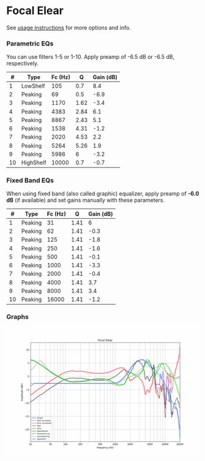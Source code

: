 # Focal Elear
See [usage instructions](https://github.com/jaakkopasanen/AutoEq#usage) for more options and info.

### Parametric EQs
You can use filters 1-5 or 1-10. Apply preamp of -6.5 dB or -6.5 dB, respectively.

|   # | Type      |   Fc (Hz) |    Q |   Gain (dB) |
|-----|-----------|-----------|------|-------------|
|   1 | LowShelf  |       105 | 0.7  |         8.4 |
|   2 | Peaking   |        69 | 0.5  |        -6.9 |
|   3 | Peaking   |      1170 | 1.62 |        -3.4 |
|   4 | Peaking   |      4383 | 2.84 |         6.1 |
|   5 | Peaking   |      8867 | 2.43 |         5.1 |
|   6 | Peaking   |      1538 | 4.31 |        -1.2 |
|   7 | Peaking   |      2020 | 4.53 |         2.2 |
|   8 | Peaking   |      5264 | 5.26 |         1.9 |
|   9 | Peaking   |      5986 | 6    |        -3.2 |
|  10 | HighShelf |     10000 | 0.7  |        -0.7 |

### Fixed Band EQs
When using fixed band (also called graphic) equalizer, apply preamp of **-6.0 dB** (if available) and set gains manually with these parameters.

|   # | Type    |   Fc (Hz) |    Q |   Gain (dB) |
|-----|---------|-----------|------|-------------|
|   1 | Peaking |        31 | 1.41 |         6   |
|   2 | Peaking |        62 | 1.41 |        -0.3 |
|   3 | Peaking |       125 | 1.41 |        -1.8 |
|   4 | Peaking |       250 | 1.41 |        -1.6 |
|   5 | Peaking |       500 | 1.41 |        -0.1 |
|   6 | Peaking |      1000 | 1.41 |        -3.3 |
|   7 | Peaking |      2000 | 1.41 |        -0.4 |
|   8 | Peaking |      4000 | 1.41 |         3.7 |
|   9 | Peaking |      8000 | 1.41 |         3.4 |
|  10 | Peaking |     16000 | 1.41 |        -1.2 |

### Graphs
![](./Focal%20Elear.png)
